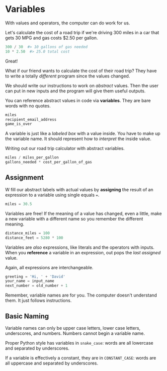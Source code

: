 # Variables

With values and operators, the computer can do work for us.

Let's calculate the cost of a road trip if we're driving 300 miles in a car that gets 30 MPG and gas costs $2.50 per gallon.

```py
300 / 30  #> 10 gallons of gas needed
10 * 2.50  #> 25.0 total cost
```

Great!

What if our friend wants to calculate the cost of their road trip?
They have to write a totally _different_ program since the values changed.

We should write our instructions to work on _abstract_ values.
Then the user can put in new inputs and the program will give them useful outputs.

You can reference abstract values in code via **variables**.
They are bare words with no quotes.

```py
miles
recipient_email_address
game_is_over
```

A variable is just like a _labeled box_ with a value inside.
You have to make up the variable name.
It should represent how to _interpret_ the inside value.

Writing out our road trip calculator with abstract variables.

```py
miles / miles_per_gallon
gallons_needed * cost_per_gallon_of_gas
```

## Assignment

W fill our abstract labels with actual values by **assigning** the result of an expression to a variable using single equals `=`.

```py
miles = 30.5
```

Variables are free!
If the meaning of a value has changed, even a little, make a new variable with a different name so you remember the different meaning.

```py
distance_miles = 100
distance_feet = 5280 * 100
```

Variables are _also_ expressions, like literals and the operators with inputs.
When you **reference** a variable in an expression, out pops the _last assigned_ value.

Again, all expressions are interchangeable.

```py
greeting = 'Hi, ' + 'David'
your_name = input_name
next_number = old_number + 1
```

Remember, variable names are for you.
The computer doesn't understand them.
It just follows instructions.

## Basic Naming

Variable names can only be upper case letters, lower case letters, underscores, and numbers.
Numbers cannot begin a variable name.

Proper Python style has variables in `snake_case`:
words are all lowercase and separated by underscores.

If a variable is effectively a constant, they are in `CONSTANT_CASE`:
words are all uppercase and separated by underscores.
